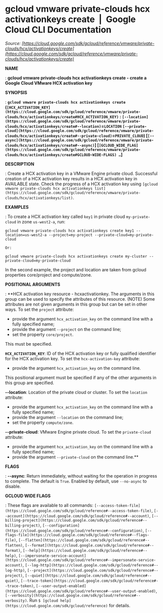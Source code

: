 # gcloud vmware private-clouds hcx activationkeys create  |  Google Cloud CLI Documentation

*Source: [https://cloud.google.com/sdk/gcloud/reference/vmware/private-clouds/hcx/activationkeys/create](https://cloud.google.com/sdk/gcloud/reference/vmware/private-clouds/hcx/activationkeys/create)*

**NAME**

: **gcloud vmware private-clouds hcx activationkeys create - create a Google Cloud VMware HCX activation key**

**SYNOPSIS**

: **`gcloud vmware private-clouds hcx activationkeys create` (`[HCX_ACTIVATION_KEY](https://cloud.google.com/sdk/gcloud/reference/vmware/private-clouds/hcx/activationkeys/create#HCX_ACTIVATION_KEY)` : `[--location](https://cloud.google.com/sdk/gcloud/reference/vmware/private-clouds/hcx/activationkeys/create#--location)`=`LOCATION` `[--private-cloud](https://cloud.google.com/sdk/gcloud/reference/vmware/private-clouds/hcx/activationkeys/create#--private-cloud)`=`PRIVATE_CLOUD`) [`[--async](https://cloud.google.com/sdk/gcloud/reference/vmware/private-clouds/hcx/activationkeys/create#--async)`] [`[GCLOUD_WIDE_FLAG](https://cloud.google.com/sdk/gcloud/reference/vmware/private-clouds/hcx/activationkeys/create#GCLOUD-WIDE-FLAGS) …`]**

**DESCRIPTION**

: Create a HCX activation key in a VMware Engine private cloud. Successful
creation of a HCX activation key results in a HCX activation key in AVAILABLE
state. Check the progress of a HCX activation key using `[gcloud
vmware private-clouds hcx activationkeys list](https://cloud.google.com/sdk/gcloud/reference/vmware/private-clouds/hcx/activationkeys/list)`.

**EXAMPLES**

: To create a HCX activation key called `key1` in private cloud
`my-private-cloud` in zone `us-west2-a`, run:

```
gcloud vmware private-clouds hcx activationkeys create key1 --location=us-west2-a --project=my-project --private-cloud=my-private-cloud
```

```
Or:
```

```
gcloud vmware private-clouds hcx activationkeys create my-cluster --private-cloud=my-private-cloud
```

In the second example, the project and location are taken from gcloud properties
core/project and compute/zone.

**POSITIONAL ARGUMENTS**

: **HCX activation key resource - hcxactivationkey. The arguments in this group can
be used to specify the attributes of this resource. (NOTE) Some attributes are
not given arguments in this group but can be set in other ways.
To set the `project` attribute:

- provide the argument `hcx_activation_key` on the command line with a
fully specified name;
- provide the argument `--project` on the command line;
- set the property `core/project`.

This must be specified.

**`HCX_ACTIVATION_KEY`**:
ID of the HCX activation key or fully qualified identifier for the HCX
activation key.
To set the `hcx-activation-key` attribute:

- provide the argument `hcx_activation_key` on the command line.

This positional argument must be specified if any of the other arguments in this
group are specified.

**--location**:
Location of the private cloud or cluster.
To set the `location` attribute:

- provide the argument `hcx_activation_key` on the command line with a
fully specified name;
- provide the argument `--location` on the command line;
- set the property `compute/zone`.

**--private-cloud**:
VMware Engine private cloud.
To set the `private-cloud` attribute:

- provide the argument `hcx_activation_key` on the command line with a
fully specified name;
- provide the argument `--private-cloud` on the command line.**

**FLAGS**

: **--async**:
Return immediately, without waiting for the operation in progress to complete.
The default is `True`. Enabled by default, use
`--no-async` to disable.

**GCLOUD WIDE FLAGS**

: These flags are available to all commands: `[--access-token-file](https://cloud.google.com/sdk/gcloud/reference#--access-token-file)`,
`[--account](https://cloud.google.com/sdk/gcloud/reference#--account)`, `[--billing-project](https://cloud.google.com/sdk/gcloud/reference#--billing-project)`,
`[--configuration](https://cloud.google.com/sdk/gcloud/reference#--configuration)`,
`[--flags-file](https://cloud.google.com/sdk/gcloud/reference#--flags-file)`,
`[--flatten](https://cloud.google.com/sdk/gcloud/reference#--flatten)`, `[--format](https://cloud.google.com/sdk/gcloud/reference#--format)`, `[--help](https://cloud.google.com/sdk/gcloud/reference#--help)`, `[--impersonate-service-account](https://cloud.google.com/sdk/gcloud/reference#--impersonate-service-account)`,
`[--log-http](https://cloud.google.com/sdk/gcloud/reference#--log-http)`,
`[--project](https://cloud.google.com/sdk/gcloud/reference#--project)`, `[--quiet](https://cloud.google.com/sdk/gcloud/reference#--quiet)`, `[--trace-token](https://cloud.google.com/sdk/gcloud/reference#--trace-token)`, `[--user-output-enabled](https://cloud.google.com/sdk/gcloud/reference#--user-output-enabled)`,
`[--verbosity](https://cloud.google.com/sdk/gcloud/reference#--verbosity)`.
Run `$ [gcloud help](https://cloud.google.com/sdk/gcloud/reference)` for details.